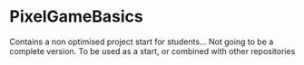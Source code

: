# PixelGameBasics

Contains a non optimised project start for students... 
Not going to be a complete version.
To be used as a start, or combined with other repositories
